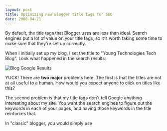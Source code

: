 ```yaml
---
layout: post
title: Optimizing new Blogger title tags for SEO
date: 2008-04-21
---
```


By default, the title tags that Blogger uses are less than ideal. Search engines put a lot of value on your title tags, so it's worth taking some time to make sure that they're set up correctly.

When I initially set up my blog, I set the title to &quot;Young Technologies Tech Blog&quot;. Look what happened in the search results:

![Blog Google Results](blog-google-results.png) 

YUCK! There are **two** **major** problems here. The first is that the titles are not at all useful to a human. How would you expect anyone to click on titles like this?

The second problem is that my title tags don't tell Google anything interesting about my site. You want the search engines to figure out the keywords in each of your pages, and having those keywords in the title reinforces that.

In &quot;classic&quot; blogger, you would simply use
  <pre class="xml" name="code"><title>&lt;br /&gt;&lt;mainorarchivepage&gt;&lt;$BlogTitle$&gt;&lt;/mainorarchivepage&gt;&lt;br /&gt;&lt;itempage&gt;&lt;blogger&gt;&lt;$BlogItemTitle$&gt;&lt;/blogger&gt; - &lt;$BlogTitle$&gt;&lt;/itempage&gt;&lt;br /&gt;&lt;/title&gt;</pre>

instead of:

<pre class="xml" name="code">&lt;title&gt;&lt;$BlogPageTitle$&gt;&lt;/title&gt;</pre>

This would use the title of the post item as the title of the page. The problem is the &quot;new&quot; blogger has a completely different template system. Be sure to back up your template before editing it! Here is what I did, step-by-step:

*   Shorten your actual blog title. I was unable to figure out how to remove the blog title from each post page, without losing the post title. Unfortunately Blogger doesn't have a token for the item post title. For my blog, I changed the title to &quot;YTechie.com&quot;, which I think is a reasonable prefix for my post page titles.*   Customize the title tag in your template. Do this by editing the HTML, expand the widget templates, and put the following code in place of the existing title tag. This will allow you to have a custom title just for the front page.

<pre class="xml" name="code">&lt;b:if cond='data:blog.pageType == &quot;index&amp;quot;'&gt;
 &lt;title&gt;Front Page Title (change this)&lt;/title&gt;
&lt;b:else/&gt;
 &lt;title&gt;&lt;data:blog.pageTitle/&gt;&lt;/title&gt;
&lt;/b:if&gt;</pre>

*   In the code above, put in the title you want for the front page. Try to keep it around or under 66 characters. For additional guidelines, [consult this guide](http://www.seologic.com/faq/title-tags.php).*   Since you changed the title of your blog to something shorter, that will show up in the header as well. To customize the header text, replace this:

<pre class="xml" name="code">&lt;b:if cond='data:blog.url == data:blog.homepageUrl'&gt;
   &lt;data:title/&gt;
 &lt;b:else/&gt;
   &lt;a expr:href='data:blog.homepageUrl'&gt;&lt;data:title/&gt;&lt;/a&gt;
 &lt;/b:if&gt;</pre>

With this:

<pre class="xml" name="code">&lt;b:if cond='data:blog.url == data:blog.homepageUrl'&gt;
   This is my header title (change this)
&lt;b:else/&gt;
   &lt;a expr:href='data:blog.homepageUrl'&gt;This is my header title (change this)&lt;/a&gt;
&lt;/b:if&gt;</pre>